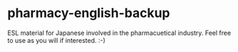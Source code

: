 # pharmacy-english-backup
ESL material for Japanese involved in the pharmacuetical industry. Feel free to use as you will if interested. :-)

